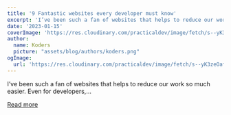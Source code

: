 ```yaml
---
title: '9 Fantastic websites every developer must know'
excerpt: 'I’ve been such a fan of websites that helps to reduce our work so much easier. Even for developers,...'
date: '2023-01-15'
coverImage: 'https://res.cloudinary.com/practicaldev/image/fetch/s--yK3zeOaf--/c_imagga_scale,f_auto,fl_progressive,h_420,q_auto,w_1000/https://dev-to-uploads.s3.amazonaws.com/uploads/articles/vs6cf9ti13n4ncv702d0.jpg'
author:
  name: Koders
  picture: "assets/blog/authors/koders.png"
ogImage:
  url: 'https://res.cloudinary.com/practicaldev/image/fetch/s--yK3zeOaf--/c_imagga_scale,f_auto,fl_progressive,h_420,q_auto,w_1000/https://dev-to-uploads.s3.amazonaws.com/uploads/articles/vs6cf9ti13n4ncv702d0.jpg'
---
```


I’ve been such a fan of websites that helps to reduce our work so much easier. Even for developers,...

[Read more](https://dev.to/hy_piyush/9-fantastic-websites-every-developer-must-know-580a)
